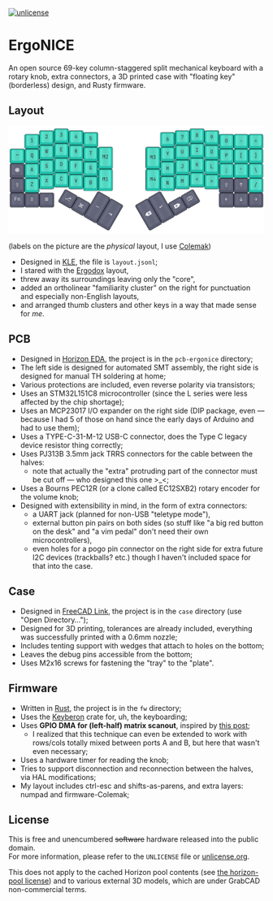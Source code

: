 [![unlicense](https://img.shields.io/badge/un-license-green.svg?style=flat)](https://unlicense.org)

# ErgoNICE

An open source 69-key column-staggered split mechanical keyboard with a rotary knob, extra connectors, a 3D printed case with "floating key" (borderless) design, and Rusty firmware.

## Layout

![Layout picture](layout.svg)

(labels on the picture are the *physical* layout, I use [Colemak](https://colemak.com/))

- Designed in [KLE](http://www.keyboard-layout-editor.com/), the file is `layout.jsonl`;
- I stared with the [Ergodox](https://www.ergodox.io/) layout,
- threw away its surroundings leaving only the "core",
- added an ortholinear "familiarity cluster" on the right for punctuation and especially non-English layouts,
- and arranged thumb clusters and other keys in a way that made sense for *me*.

## PCB

- Designed in [Horizon EDA](https://horizon-eda.org/), the project is in the `pcb-ergonice` directory;
- The left side is designed for automated SMT assembly, the right side is designed for manual TH soldering at home;
- Various protections are included, even reverse polarity via transistors;
- Uses an STM32L151C8 microcontroller (since the L series were less affected by the chip shortage);
- Uses an MCP23017 I/O expander on the right side (DIP package, even — because I had 5 of those on hand since the early days of Arduino and had to use them);
- Uses a TYPE-C-31-M-12 USB-C connector, does the Type C legacy device resistor thing correctly;
- Uses PJ313B 3.5mm jack TRRS connectors for the cable between the halves:
	- note that actually the "extra" protruding part of the connector must be cut off — who designed this one >_<;
- Uses a Bourns PEC12R (or a clone called EC12SXB2) rotary encoder for the volume knob;
- Designed with extensibility in mind, in the form of extra connectors:
	- a UART jack (planned for non-USB "teletype mode"),
	- external button pin pairs on both sides (so stuff like "a big red button on the desk" and "a vim pedal" don't need their own microcontrollers),
	- even holes for a pogo pin connector on the right side for extra future I2C devices (trackballs? etc.) though I haven't included space for that into the case.

## Case

- Designed in [FreeCAD Link](https://github.com/realthunder/FreeCAD), the project is in the `case` directory (use "Open Directory…");
- Designed for 3D printing, tolerances are already included, everything was successfully printed with a 0.6mm nozzle;
- Includes tenting support with wedges that attach to holes on the bottom;
- Leaves the debug pins accessible from the bottom;
- Uses M2x16 screws for fastening the "tray" to the "plate".

## Firmware

- Written in [Rust](https://www.rust-lang.org/), the project is in the `fw` directory;
- Uses the [Keyberon](https://github.com/TeXitoi/keyberon) crate for, uh, the keyboarding;
- Uses **GPIO DMA for (left-half) matrix scanout**, inspired by [this post](https://summivox.wordpress.com/2016/06/03/keyboard-matrix-scanning-and-debouncing/);
	- I realized that this technique can even be extended to work with rows/cols totally mixed between ports A and B, but here that wasn't even necessary;
- Uses a hardware timer for reading the knob;
- Tries to support disconnection and reconnection between the halves, via HAL modifications;
- My layout includes ctrl-esc and shifts-as-parens, and extra layers: numpad and firmware-Colemak;

## License

This is free and unencumbered ~~software~~ hardware released into the public domain.  
For more information, please refer to the `UNLICENSE` file or [unlicense.org](https://unlicense.org).

This does not apply to the cached Horizon pool contents (see [the horizon-pool license](https://github.com/horizon-eda/horizon-pool/blob/master/LICENSE.md))
and to various external 3D models, which are under GrabCAD non-commercial terms.
